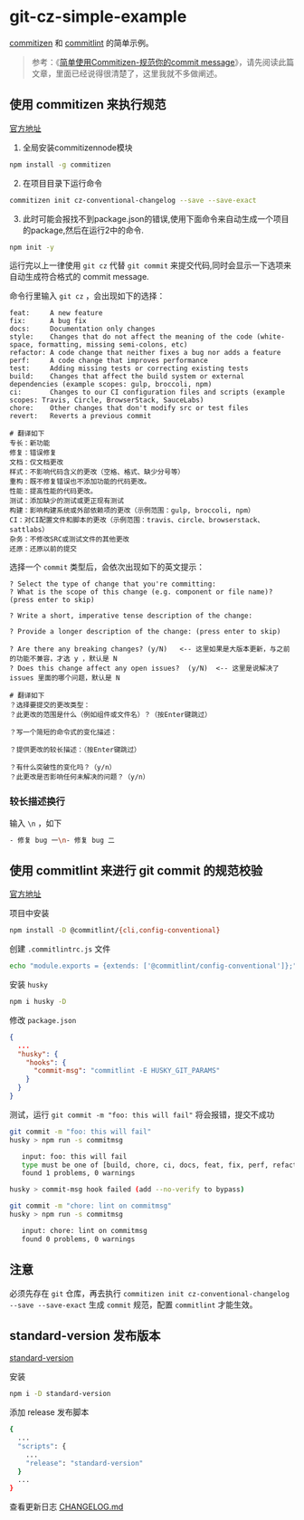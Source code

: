 # git-cz-simple-example

[commitizen](https://github.com/commitizen/cz-cli) 和 [commitlint](https://github.com/marionebl/commitlint) 的简单示例。

> 参考：《[简单使用Commitizen-规范你的commit message](https://www.jianshu.com/p/36d970a2b4da)》，请先阅读此篇文章，里面已经说得很清楚了，这里我就不多做阐述。

## 使用 commitizen 来执行规范

[官方地址](https://github.com/commitizen/cz-cli)

1. 全局安装commitizennode模块

``` bash
npm install -g commitizen
```

2. 在项目目录下运行命令

``` bash
commitizen init cz-conventional-changelog --save --save-exact
```

3. 此时可能会报找不到package.json的错误,使用下面命令来自动生成一个项目的package,然后在运行2中的命令.

``` bash
npm init -y
```

运行完以上一律使用 `git cz` 代替 `git commit` 来提交代码,同时会显示一下选项来自动生成符合格式的 commit message.

命令行里输入 `git cz` ，会出现如下的选择：
```
feat:     A new feature
fix:      A bug fix
docs:     Documentation only changes
style:    Changes that do not affect the meaning of the code (white-space, formatting, missing semi-colons, etc)
refactor: A code change that neither fixes a bug nor adds a feature
perf:     A code change that improves performance
test:     Adding missing tests or correcting existing tests
build:    Changes that affect the build system or external dependencies (example scopes: gulp, broccoli, npm)
ci:       Changes to our CI configuration files and scripts (example scopes: Travis, Circle, BrowserStack, SauceLabs)
chore:    Other changes that don't modify src or test files
revert:   Reverts a previous commit

# 翻译如下
专长：新功能
修复：错误修复
文档：仅文档更改
样式：不影响代码含义的更改（空格、格式、缺少分号等）
重构：既不修复错误也不添加功能的代码更改。
性能：提高性能的代码更改。
测试：添加缺少的测试或更正现有测试
构建：影响构建系统或外部依赖项的更改（示例范围：gulp, broccoli, npm）
CI：对CI配置文件和脚本的更改（示例范围：travis、circle、browserstack、sattlabs）
杂务：不修改SRC或测试文件的其他更改
还原：还原以前的提交
```
选择一个 `commit` 类型后，会依次出现如下的英文提示：
```
? Select the type of change that you're committing: 
? What is the scope of this change (e.g. component or file name)? (press enter to skip)

? Write a short, imperative tense description of the change:

? Provide a longer description of the change: (press enter to skip)

? Are there any breaking changes? (y/N)   <-- 这里如果是大版本更新，与之前的功能不兼容，才选 y ，默认是 N
? Does this change affect any open issues?  (y/N)  <-- 这里是说解决了 issues 里面的哪个问题，默认是 N

# 翻译如下
？选择要提交的更改类型：
？此更改的范围是什么（例如组件或文件名）？（按Enter键跳过）

？写一个简短的命令式的变化描述：

？提供更改的较长描述：（按Enter键跳过）

？有什么突破性的变化吗？（y/n）
？此更改是否影响任何未解决的问题？（y/n）
```

### 较长描述换行

输入 `\n` ，如下
``` bash
- 修复 bug 一\n- 修复 bug 二
```

## 使用 commitlint 来进行 git commit 的规范校验

[官方地址](https://github.com/marionebl/commitlint)

项目中安装
``` bash
npm install -D @commitlint/{cli,config-conventional}
```

创建 `.commitlintrc.js` 文件
``` bash
echo "module.exports = {extends: ['@commitlint/config-conventional']};" > .commitlintrc.js
```

安装 `husky`
``` bash
npm i husky -D
```

修改 `package.json`
``` json
{
  ...
  "husky": {
    "hooks": {
      "commit-msg": "commitlint -E HUSKY_GIT_PARAMS"
    }  
  }
}
```

测试，运行 `git commit -m "foo: this will fail"` 将会报错，提交不成功
``` bash
git commit -m "foo: this will fail"
husky > npm run -s commitmsg

   input: foo: this will fail
   type must be one of [build, chore, ci, docs, feat, fix, perf, refactor, revert, style, test] [type-enum]
   found 1 problems, 0 warnings

husky > commit-msg hook failed (add --no-verify to bypass)

git commit -m "chore: lint on commitmsg"
husky > npm run -s commitmsg

   input: chore: lint on commitmsg
   found 0 problems, 0 warnings
```

## 注意

必须先存在 `git` 仓库，再去执行 `commitizen init cz-conventional-changelog --save --save-exact` 生成 `commit` 规范，配置 `commitlint` 才能生效。

## standard-version 发布版本

[standard-version](https://github.com/conventional-changelog/standard-version)

安装
``` bash
npm i -D standard-version
```

添加 release 发布脚本
``` bash
{
  ...
  "scripts": {
    ...
    "release": "standard-version"
  }
  ...
}
```

查看更新日志 [CHANGELOG.md](CHANGELOG.md)